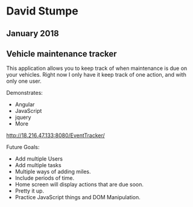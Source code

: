 # David Stumpe
## January 2018
## Vehicle maintenance tracker

This application allows you to keep track of when maintenance is due on your vehicles. Right now I only have it keep track of one action, and with only one user.

Demonstrates:
- Angular
- JavaScript
- jquery
- More


http://18.216.47.133:8080/EventTracker/

Future Goals:
- Add multiple Users
- Add multiple tasks
- Multiple ways of adding miles.
- Include periods of time.
- Home screen will display actions that are due soon.
- Pretty it up.
- Practice JavaScript things and DOM Manipulation.
